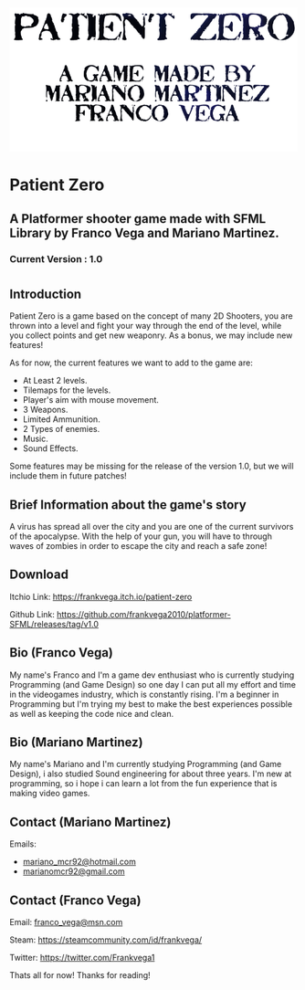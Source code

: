 ![alt text](https://github.com/frankvega2010/platformer-SFML/blob/master/pruebaSFML/res/raw/logo/logo1.png)
# Patient Zero
## A Platformer shooter game made with SFML Library by Franco Vega and Mariano Martinez.
### Current Version : 1.0
#
## Introduction

Patient Zero is a game based on the concept of many 2D Shooters, you are thrown into a level and fight your way through the end of the level, while you collect points and get new weaponry. As a bonus, we may include new features!

As for now, the current features we want to add to the game are:

- At Least 2 levels.
- Tilemaps for the levels.
- Player's aim with mouse movement.
- 3 Weapons.
- Limited Ammunition.
- 2 Types of enemies.
- Music.
- Sound Effects.

Some features may be missing for the release of the version 1.0, but we will include them in future patches!

## Brief Information about the game's story

A virus has spread all over the city and you are one of the current survivors of the apocalypse. With the help of your gun, you will have to through waves of zombies in order to escape the city and reach a safe zone!

## Download

Itchio Link: https://frankvega.itch.io/patient-zero

Github Link: https://github.com/frankvega2010/platformer-SFML/releases/tag/v1.0

## Bio (Franco Vega)

My name's Franco and I'm a game dev enthusiast who is currently studying Programming (and Game Design) so one day I can put all my effort and time in the videogames industry, which is constantly rising. I'm a beginner in Programming but I'm trying my best to make the best experiences possible as well as keeping the code nice and clean.

## Bio (Mariano Martinez)

My name's Mariano and I'm currently studying Programming (and Game Design), i also studied Sound engineering for about three years. I'm new at programming, so i hope i can learn a lot from the fun experience that is making video games.

## Contact (Mariano Martinez)

Emails: 
- mariano_mcr92@hotmail.com
- marianomcr92@gmail.com

## Contact (Franco Vega)

Email: franco_vega@msn.com

Steam: https://steamcommunity.com/id/frankvega/

Twitter: https://twitter.com/Frankvega1

Thats all for now! Thanks for reading!
